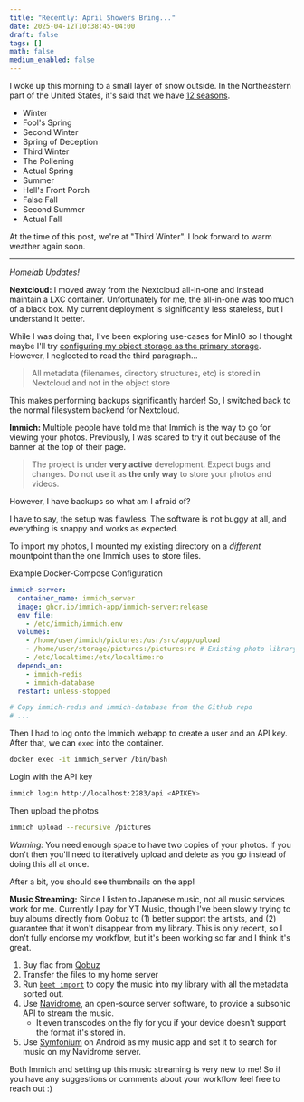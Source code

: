 ```yaml
---
title: "Recently: April Showers Bring..."
date: 2025-04-12T10:38:45-04:00
draft: false
tags: []
math: false
medium_enabled: false
---
```


I woke up this morning to a small layer of snow outside. In the Northeastern part of the United States, it's said that we have [12 seasons](https://12seasons.nyc/).

- Winter
- Fool's Spring
- Second Winter
- Spring of Deception
- Third Winter
- The Pollening
- Actual Spring
- Summer
- Hell's Front Porch
- False Fall
- Second Summer
- Actual Fall

At the time of this post, we're at "Third Winter". I look forward to warm weather again soon.

---

*Homelab Updates!*

**Nextcloud:** I moved away from the Nextcloud all-in-one and instead maintain a LXC container. Unfortunately for me, the all-in-one was too much of a black box. My current deployment is significantly less stateless, but I understand it better.

While I was doing that, I've been exploring use-cases for MinIO so I thought maybe I'll try [configuring my object storage as the primary storage](https://docs.nextcloud.com/server/latest/admin_manual/configuration_files/primary_storage.html). However, I neglected to read the third paragraph...

> All metadata (filenames, directory structures, etc) is stored in Nextcloud and not in the object store

This makes performing backups significantly harder! So, I switched back to the normal filesystem backend for Nextcloud.

**Immich:** Multiple people have told me that Immich is the way to go for viewing your photos. Previously, I was scared to try it out because of the banner at the top of their page.

> The project is under **very active** development. Expect bugs and changes. Do not use it as **the only way** to store your photos and videos.

However, I have backups so what am I afraid of?

I have to say, the setup was flawless. The software is not buggy at all, and everything is snappy and works as expected.

To import my photos, I mounted my existing directory on a *different* mountpoint than the one Immich uses to store files.

Example Docker-Compose Configuration

```yaml
immich-server:
  container_name: immich_server
  image: ghcr.io/immich-app/immich-server:release
  env_file:
    - /etc/immich/immich.env
  volumes:
    - /home/user/immich/pictures:/usr/src/app/upload
    - /home/user/storage/pictures:/pictures:ro # Existing photo library
    - /etc/localtime:/etc/localtime:ro
  depends_on:
    - immich-redis
    - immich-database
  restart: unless-stopped

# Copy immich-redis and immich-database from the Github repo
# ...
```

Then I had to log onto the Immich webapp to create a user and an API key. After that, we can  `exec` into the container.

```bash
docker exec -it immich_server /bin/bash
```

Login with the API key

```bash
immich login http://localhost:2283/api <APIKEY>
```

Then upload the photos

```bash
immich upload --recursive /pictures
```

*Warning:* You need enough space to have two copies of your photos. If you don't then you'll need to iteratively upload and delete as you go instead of doing this all at once.

After a bit, you should see thumbnails on the app!

**Music Streaming:** Since I listen to Japanese music, not all music services work for me. Currently I pay for YT Music, though I've been slowly trying to buy albums directly from Qobuz to (1) better support the artists, and (2) guarantee that it won't disappear from my library. This is only recent, so I don't fully endorse my workflow, but it's been working so far and I think it's great.

1. Buy flac from [Qobuz](https://www.qobuz.com/us-en/shop)
2. Transfer the files to my home server
3. Run [`beet import`](https://beets.io/) to copy the music into my library with all the metadata sorted out.
4. Use [Navidrome](https://www.navidrome.org/), an open-source server software, to provide a subsonic API to stream the music.
   - It even transcodes on the fly for you if your device doesn't support the format it's stored in.
5. Use [Symfonium](https://symfonium.app/) on Android as my music app and set it to search for music on my Navidrome server.



Both Immich and setting up this music streaming is very new to me! So if you have any suggestions or comments about your workflow feel free to reach out :)
